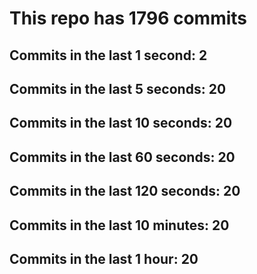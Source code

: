 # This repo has 1796 commits

## Commits in the last 1 second: 2
## Commits in the last 5 seconds: 20
## Commits in the last 10 seconds: 20
## Commits in the last 60 seconds: 20
## Commits in the last 120 seconds: 20
## Commits in the last 10 minutes: 20
## Commits in the last 1 hour: 20

